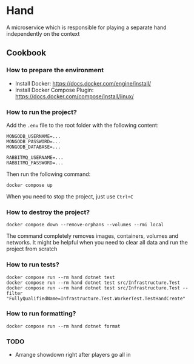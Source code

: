 # Hand
A microservice which is responsible for playing a separate hand independently on the context

## Cookbook

### How to prepare the environment
- Install Docker: https://docs.docker.com/engine/install/
- Install Docker Compose Plugin: https://docs.docker.com/compose/install/linux/

### How to run the project?
Add the `.env` file to the root folder with the following content:
```env
MONGODB_USERNAME=...
MONGODB_PASSWORD=...
MONGODB_DATABASE=...

RABBITMQ_USERNAME=...
RABBITMQ_PASSWORD=...
```

Then run the following command:
```shell
docker compose up
```
When you need to stop the project, just use `Ctrl+C`

### How to destroy the project?
```shell
docker compose down --remove-orphans --volumes --rmi local
```
The command completely removes images, containers, volumes and networks.
It might be helpful when you need to clear all data and run the project from scratch

### How to run tests?
```shell
docker compose run --rm hand dotnet test
docker compose run --rm hand dotnet test src/Infrastructure.Test
docker compose run --rm hand dotnet test src/Infrastructure.Test --filter "FullyQualifiedName=Infrastructure.Test.WorkerTest.TestHandCreate"
```

### How to run formatting?
```shell
docker compose run --rm hand dotnet format
```

### TODO
- Arrange showdown right after players go all in
